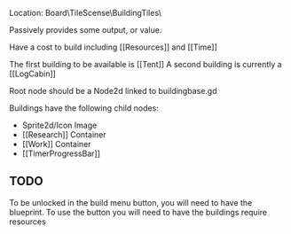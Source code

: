 Location: Board\TileScense\BuildingTiles\

Passively provides some output, or value.

Have a cost to build including [[Resources]] and [[Time]]

The first building to be available is  [[Tent]]
A second building is currently a [[LogCabin]]

Root node should be a Node2d linked to buildingbase.gd

Buildings have the following child nodes:
 - Sprite2d/Icon Image
 - [[Research]] Container
 - [[Work]] Container
 - [[TimerProgressBar]]




## TODO 
To be unlocked in the build menu button, you will need to have the blueprint.
To use the button you will need to have the buildings require resources


